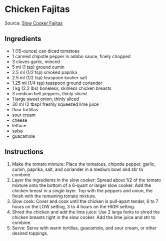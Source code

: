 # Chicken Fajitas #

Source: [Slow Cooker Fajitas](http://www.thekitchn.com/how-to-make-slow-cooker-fajitas-242476)

## Ingredients ##
* 1 (15-ounce) can diced tomatoes
* 1 canned chipotle pepper in adobo sauce, finely chopped
* 3 cloves garlic, minced
* 5 ml (1 tsp) ground cumin
* 2.5 ml (1/2 tsp) smoked paprika
* 2.5 ml (1/2 tsp) teaspoon kosher salt
* 1.25 ml (1/4 tsp) teaspoon ground coriander
* 1 kg (2.2 lbs) boneless, skinless chicken breasts
* 3 medium bell peppers, thinly sliced
* 1 large sweet onion, thinly sliced
* 30 ml (2 tbsp) freshly squeezed lime juice
* flour tortillas
* sour cream
* cheese
* lettuce
* salsa
* guacamole

## Instructions ##
1. Make the tomato mixture: Place the tomatoes, chipotle pepper, garlic, cumin, paprika, salt, and coriander in a medium bowl and stir to combine.
1. Layer the ingredients in the slow cooker: Spread about 1/2 of the tomato mixture onto the bottom of a 6-quart or larger slow cooker. Add the chicken breast in a single layer. Top with the peppers and onion, the finish with the remaining tomato mixture.
1. Slow cook: Cover and cook until the chicken is pull-apart tender, 6 to 7 hours on the LOW setting, 3 to 4 hours on the HIGH setting.
1. Shred the chicken and add the lime juice: Use 2 large forks to shred the chicken breasts right in the slow cooker. Add the lime juice and stir to combine.
1. Serve: Serve with warm tortillas, guacamole, and sour cream, or other desired toppings.
